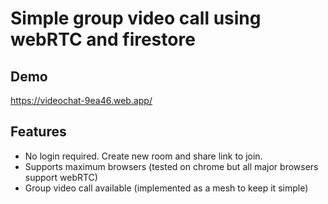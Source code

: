 # Simple group video call using webRTC and firestore
## Demo
https://videochat-9ea46.web.app/

## Features
- No login required. Create new room and share link to join.
- Supports maximum browsers (tested on chrome but all major browsers support webRTC)
- Group video call available (implemented as a mesh to keep it simple)